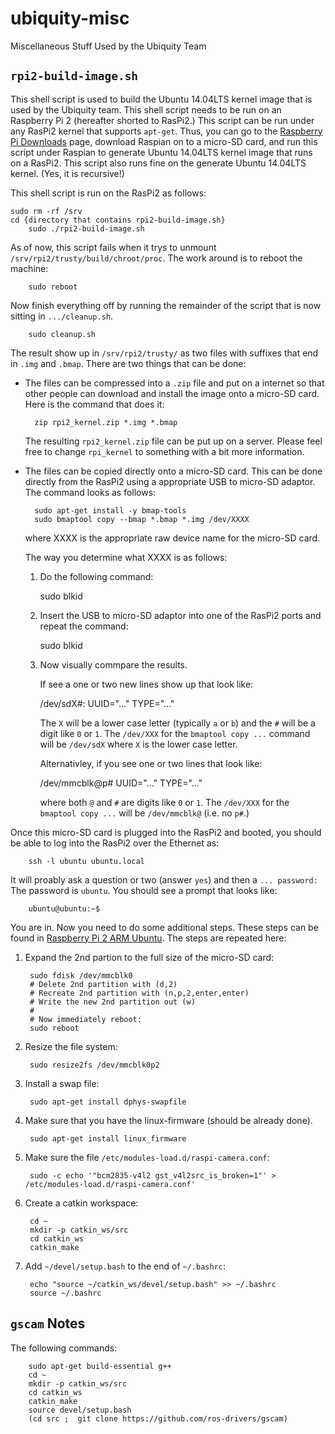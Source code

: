 # ubiquity-misc

Miscellaneous Stuff Used by the Ubiquity Team

## `rpi2-build-image.sh`

This shell script is used to build the Ubuntu 14.04LTS
kernel image that is used by the Ubiquity team.  This shell
script needs to be run on an Raspberry Pi 2 (hereafter shorted
to RasPi2.)  This script can be run under any RasPi2 kernel
that supports `apt-get`.  Thus, you can go to the
  [Raspberry Pi Downloads](https://www.raspberrypi.org/downloads/)
page, download Raspian on to a micro-SD card, and run this script
under Raspian to generate Ubuntu 14.04LTS kernel image that runs
on a RasPi2.  This script also runs fine on the generate Ubuntu
14.04LTS kernel.  (Yes, it is recursive!)

This shell script is run on the RasPi2 as follows:

	sudo rm -rf /srv
	cd {directory that contains rpi2-build-image.sh}
        sudo ./rpi2-build-image.sh

As of now, this script fails when it trys to unmount
`/srv/rpi2/trusty/build/chroot/proc`.  The work around
is to reboot the machine:

        sudo reboot

Now finish everything off by running the remainder of the
script that is now sitting in `.../cleanup.sh`.

        sudo cleanup.sh

The result show up in `/srv/rpi2/trusty/` as two files
with suffixes that end in `.img` and `.bmap`.  There
are two things that can be done:

* The files can be compressed into a `.zip` file and put
  on a internet so that other people can download and
  install the image onto a micro-SD card.  Here is the
  command that does it:

        zip rpi2_kernel.zip *.img *.bmap

  The resulting `rpi2_kernel.zip` file can be put up on
  a server.  Please feel free to change `rpi_kernel` to
  something with a bit more information.

* The files can be copied directly onto a micro-SD card.
  This can be done directly from the RasPi2 using a appropriate
  USB to micro-SD adaptor.  The command looks as follows:

        sudo apt-get install -y bmap-tools
        sudo bmaptool copy --bmap *.bmap *.img /dev/XXXX

  where XXXX is the appropriate raw device name for the
  micro-SD card.

  The way you determine what XXXX is as follows:

  1. Do the following command:

        sudo blkid

  2. Insert the USB to micro-SD adaptor into one of the RasPi2 ports
     and repeat the command:

        sudo blkid

  3. Now visually commpare the results.

     If see a one or two new lines show up that look like:

        /dev/sdX#: UUID="..." TYPE="..."

     The `X` will be a lower case letter (typically `a` or `b`)
     and the `#` will be a digit like `0` or `1`.
     The `/dev/XXX` for the `bmaptool copy ...` command will be
     `/dev/sdX` where `X` is the lower case letter.

     Alternativley, if you see one or two lines that look like:

        /dev/mmcblk@p# UUID="..." TYPE="..."

     where both `@` and `#` are digits like `0` or `1`.
     The `/dev/XXX` for the `bmaptool copy ...` will be `/dev/mmcblk@`
     (i.e. no `p#`.)
    
Once this micro-SD card is plugged into the RasPi2 and
booted, you should be able to log into the RasPi2 over
the Ethernet as:

        ssh -l ubuntu ubuntu.local

It will proably ask a question or two (answer `yes`) and
then a `... password:`  The password is `ubuntu`.  You should
see a prompt that looks like:

        ubuntu@ubuntu:~$

You are in.  Now you need to do some additional steps.  These
steps can be found in
  [Raspberry Pi 2 ARM Ubuntu](https://wiki.ubuntu.com/ARM/RaspberryPi).
The steps are repeated here:

1. Expand the 2nd partion to the full size of the micro-SD card:

        sudo fdisk /dev/mmcblk0
        # Delete 2nd partition with (d,2)
        # Recreate 2nd partition with (n,p,2,enter,enter)
        # Write the new 2nd partition out (w)
        #
        # Now immediately reboot:
        sudo reboot

2. Resize the file system:

        sudo resize2fs /dev/mmcblk0p2

3. Install a swap file:

        sudo apt-get install dphys-swapfile

4. Make sure that you have the linux-firmware (should be already done).

        sudo apt-get install linux_firmware

5. Make sure the file `/etc/modules-load.d/raspi-camera.conf`:

        sudo -c echo '"bcm2835-v4l2 gst_v4l2src_is_broken=1"' > /etc/modules-load.d/raspi-camera.conf'

6. Create a catkin workspace:

        cd ~
        mkdir -p catkin_ws/src
        cd catkin_ws
        catkin_make

7. Add `~/devel/setup.bash` to the end of `~/.bashrc`:

        echo "source ~/catkin_ws/devel/setup.bash" >> ~/.bashrc
        source ~/.bashrc


## `gscam` Notes

The following commands:

        sudo apt-get build-essential g++
        cd ~
        mkdir -p catkin_ws/src
        cd catkin_ws
        catkin_make
        source devel/setup.bash
        (cd src ;  git clone https://github.com/ros-drivers/gscam)

